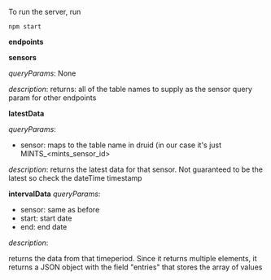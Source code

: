To run the server, run
```
npm start
```

**endpoints**

**sensors**

*queryParams*: None

*description*: returns: all of the table names to supply as the sensor query param for other endpoints

**latestData**

*queryParams*: 

  - sensor: maps to the table name in druid (in our case it's just MINTS_<mints_sensor_id>

*description*: returns the latest data for that sensor. Not guaranteed to be the latest so check the dateTime timestamp

**intervalData**
*queryParams*:

  - sensor: same as before
  - start: start date
  - end: end date

*description*: 

 returns the data from that timeperiod. Since it returns multiple elements, it returns a JSON object with the field "entries" that stores the array of values
